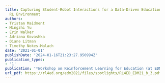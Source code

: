 ```yaml
---
title: Capturing Student-Robot Interactions for a Data-Driven Educational Dialogue
  RL Environment
authors:
- Tristan Maidment
- Mingzhi Yu
- Erin Walker
- Adriana Kovashka
- Diane Litman
- Timothy Nokes-Malach
date: '2021-01-01'
publishDate: '2024-01-16T21:23:27.950994Z'
publication_types:
- '1'
publication: '*Workshop on Reinforcement Learning for Education (at EDM)*'
url_pdf: https://rl4ed.org/edm2021/files/spotlights/RL4ED_EDM21_b_3.pdf
---
```

